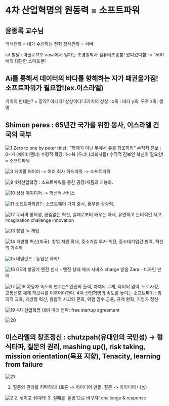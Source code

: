 # 4차 산업혁명의 원동력 = 소프트파워

## 윤종록 교수님

백색전화 = 내가 수신하는 전화 청색전화 = 서버

ict 발달 : 
아폴로11호 nasa에서 일하는 조경철박사 컴퓨터조종함! 왔다갔다함!-> 1500배의 대단한 스마트폰!
## Ai를 통해서 데이터의 바다를 항해하는 자가 패권을가짐! 소프트파워가 필요함!(ex.이스라엘)

기억의 반대는? = 망각? 아니다! 상상이다! 
3가지의 상상 : x축 : 바다 y축: 우주 z축: 생명
## Shimon peres : 65년간 국가를 위한 봉사, 이스라엘 건국의 국부

![1](./images/1.png)
Zero to one by peter thiel : “복제가 아닌 무에서 유를 창조하라” 
수직적 진보 : 0->1 (에어비엔비) 
수평적 확장: 1->N (우리나라회사들) 
수직적 진보인 혁신이 필요함! = 소프트파워

![3](./images/3.png)
페이팔 마피아 -> 여러 회사
하드파워 -> 소프트파워

![9](./images/9.png)
4차산업혁명 : 소프트파워를 통한 공장/제품의 지능화. 

![10](./images/10.png)
상상 아이디어 -> 혁신적 서비스

![11](./images/11.png)
소프트파워란? : 소프트웨어 가치 중시, 풍부한 상상력, 

![12](./images/12.png)
두뇌의 창의성, 끊임없는 혁신, 실패로부터 배우는 자세, 유연하고 논리적인 사고. Imagination challenge innovation

![13](./images/13.png)
창업 != 개업

![14](./images/14.png)
개방형 혁신(미국): 창업 지원 확대, 중소기업 투자 촉진, 중소대기업간 협력, 혁신의 가속화

![15](./images/15.png)
네덜란드 : 농업은 과학!

![16](./images/16.png)
GE의 항공기 엔진 센서 - 엔진 상태 체크
서비스 charge 받음
Zara - 디자인 판매

![17](./images/17.png)
![18](./images/18.png)
자동차 속도의 변수는? 엔진의 출력, 차체의 무게, 타이어 압력, 도로사정, 교통신호 체계 하모니를 이루어야한다.
4차 산업혁명의 속도를 높이는 소프트파워 : 창의적 교육, 개방형 혁신, 융합적 사고와 문화, 위험 감수 금융, 규제 완화, 기업가 정신

![19](./images/19.png)
4차 산업혁명 대비 미래 전략: free startup agreement

![20](./images/20.png)
## 이스라엘의 창조정신 : chutzpah(유대인의 국민성) -> 형식타파, 질문의 권리, mashing up(), risk taking, mission orientation(목표 지향), Tenacity, learning from failure

![21](./images/21.png)
1.	질문의 권리를 허락하라! (토론 -> 아이디어 만듦, 질문 -> 아이디어 나눔)

![2](./images/22.png)
2.	섞이고 섞여라! 
3.	실패를 ‘훈장’으로 바꾸자! 
challenge & response 
